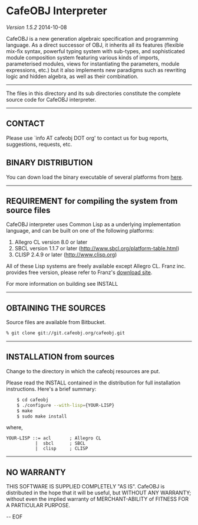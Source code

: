 CafeOBJ Interpreter
===================
*Version 1.5.2*
2014-10-08

CafeOBJ is a new generation algebraic specification and programming language.
As a direct successor of OBJ, it inherits all its features (flexible mix-fix
syntax, powerful typing system with sub-types, and sophisticated module
composition system featuring various kinds of imports, parameterised
modules, views for instantiating the parameters, module expressions, etc.)
but it also implements new paradigms such as rewriting logic and hidden
algebra, as well as their combination.

----------------------------------------------------------------------

The files in this directory and its sub directories constitute the
complete source code for CafeOBJ interpreter. 

----------------------------------------------------------------------


CONTACT
-------
Please use `info AT cafeobj DOT org' to contact us for bug reports,
suggestions, requests, etc.


BINARY DISTRIBUTION
------------------
You can down load the binary executable of several platforms 
from [here](http://cafeobj.org/download).

----------------------------------------------------------------------

REQUIREMENT for compiling the system from source files
------------

CafeOBJ interpreter uses Common Lisp as a underlying implementation
language, and can be built on one of the following platforms:

1. Allegro CL version 8.0 or later
2. SBCL version 1.1.7 or later (<http://www.sbcl.org/platform-table.html>)
3. CLISP 2.4.9 or later (<http://www.clisp.org>)

All of these Lisp systems are freely available except Allegro CL.
Franz inc. provides free version, please refer to Franz's [download site](http://www.franz.com/downloads/clp/survey).

For more information on building see INSTALL

----------------------------------------------------------------------

OBTAINING THE SOURCES
---------------------

Source files are available from Bitbucket.
```bash
% git clone git://git.cafeobj.org/cafeobj.git
```

----------------------------------------------------------------------

INSTALLATION from sources
--------------------

Change to the directory in which the cafeobj resources are put.

Please read the INSTALL contained in the distribution for full installation
instructions. 
Here's a brief summary:

``````bash
	$ cd cafeobj
	$ ./configure --with-lisp={YOUR-LISP}
 	$ make
	$ sudo make install
``````
where, 
``````
YOUR-LISP ::= acl       ; Allegro CL
           |  sbcl      ; SBCL
           |  clisp     ; CLISP
``````

----------------------------------------------------------------------

NO WARRANTY
-------------

THIS SOFTWARE IS SUPPLIED COMPLETELY "AS IS". CafeOBJ is distributed 
in the hope that it will be useful, but WITHOUT ANY WARRANTY; without
even the implied warranty of MERCHANT-ABILITY of FITNESS FOR A PARTICULAR
PURPOSE.

-- EOF
